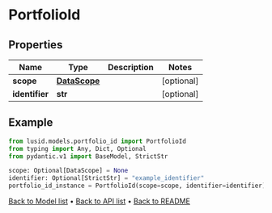 # PortfolioId

## Properties
Name | Type | Description | Notes
------------ | ------------- | ------------- | -------------
**scope** | [**DataScope**](DataScope.md) |  | [optional] 
**identifier** | **str** |  | [optional] 
## Example

```python
from lusid.models.portfolio_id import PortfolioId
from typing import Any, Dict, Optional
from pydantic.v1 import BaseModel, StrictStr

scope: Optional[DataScope] = None
identifier: Optional[StrictStr] = "example_identifier"
portfolio_id_instance = PortfolioId(scope=scope, identifier=identifier)

```

[Back to Model list](../README.md#documentation-for-models) &#8226; [Back to API list](../README.md#documentation-for-api-endpoints) &#8226; [Back to README](../README.md)

